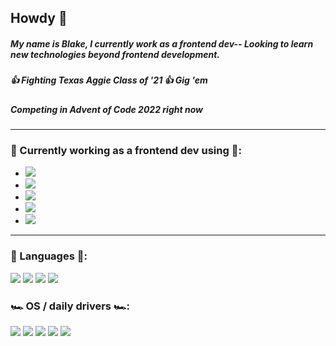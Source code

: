 ## Howdy 👋
##### My name is Blake, I currently work as a frontend dev-- Looking to learn new technologies beyond frontend development.
##### 👍 Fighting Texas Aggie Class of '21 👍 Gig 'em
##### Competing in Advent of Code 2022 right now
***
### 🔨 Currently working as a frontend dev using 🔨:
* <img src="https://img.shields.io/badge/React-20232A?style=for-the-badge&logo=react&logoColor=61DAFB" />
* <img src="https://img.shields.io/badge/Redux-593D88?style=for-the-badge&logo=redux&logoColor=white" />
* <img src="https://img.shields.io/badge/Redux%20saga-86D46B?style=for-the-badge&logo=redux%20saga&logoColor=999999" />
* <img src="https://img.shields.io/badge/React_Router-CA4245?style=for-the-badge&logo=react-router&logoColor=white" />
* <img src="https://img.shields.io/badge/styled--components-DB7093?style=for-the-badge&logo=styled-components&logoColor=white" />
***
### 🧰 Languages 🧰:
<img src="https://img.shields.io/badge/C%2B%2B-00599C?style=for-the-badge&logo=c%2B%2B&logoColor=white" /> <img src="https://img.shields.io/badge/JavaScript-323330?style=for-the-badge&logo=javascript&logoColor=F7DF1E" /> <img src="https://img.shields.io/badge/Python-FFD43B?style=for-the-badge&logo=python&logoColor=blue" /> <img src="https://img.shields.io/badge/Swift-FA7343?style=for-the-badge&logo=swift&logoColor=white" />
### 🏎️ OS / daily drivers 🏎️:
<img src="https://img.shields.io/badge/mac%20os-000000?style=for-the-badge&logo=apple&logoColor=white" /> <img src="https://img.shields.io/badge/iTerm2-000000?style=for-the-badge&logo=iterm2&logoColor=white" /> <img src="https://img.shields.io/badge/VSCode-0078D4?style=for-the-badge&logo=visual%20studio%20code&logoColor=white" /> <img src="https://img.shields.io/badge/Discord-5865F2?style=for-the-badge&logo=discord&logoColor=white" /> <img src="https://img.shields.io/badge/GIT-E44C30?style=for-the-badge&logo=git&logoColor=white" />

<!--
**blake-c-aggienetwork/blake-c-aggienetwork** is a ✨ _special_ ✨ repository because its `README.md` (this file) appears on your GitHub profile.

Here are some ideas to get you started:

- 🔭 I’m currently working on ...
- 🌱 I’m currently learning ...
- 👯 I’m looking to collaborate on ...
- 🤔 I’m looking for help with ...
- 💬 Ask me about ...
- 📫 How to reach me: ...
- 😄 Pronouns: ...
- ⚡ Fun fact: ...
-->
